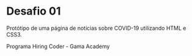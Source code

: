 # Desafio 01

Protótipo de uma página de notícias sobre COVID-19 utilizando HTML e CSS3.

Programa Hiring Coder - Gama Academy
